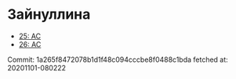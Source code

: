 # Зайнуллина
- [25: AC](25.md)
- [26: AC](26.md)

Commit: 1a265f8472078b1d1f48c094cccbe8f0488c1bda
 fetched at: 20201101-080222
